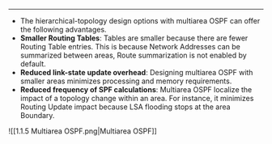 
---
- The hierarchical-topology design options with multiarea OSPF can offer the following advantages.
- **Smaller Routing Tables**:
  Tables are smaller because there are fewer Routing Table entries.
  This is because Network Addresses can be summarized between areas,
  Route summarization is not enabled by default.
- **Reduced link-state update overhead**:
  Designing multiarea OSPF with smaller areas minimizes processing and memory requirements.
- **Reduced frequency of SPF calculations**:
  Multiarea OSPF localize the impact of a topology change within an area.
  For instance, it minimizes Routing Update impact because LSA flooding stops at the area Boundary.

![[1.1.5 Multiarea OSPF.png|Multiarea OSPF]]